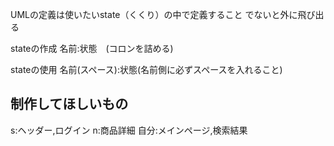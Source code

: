 UMLの定義は使いたいstate（くくり）の中で定義すること
でないと外に飛び出る

stateの作成
名前:状態　(コロンを詰める)

stateの使用
名前(スペース):状態(名前側に必ずスペースを入れること)


## 制作してほしいもの
s:ヘッダー,ログイン
n:商品詳細
自分:メインページ,検索結果